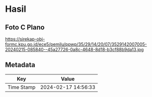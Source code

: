 # Hasil

## Foto C Plano

https://sirekap-obj-formc.kpu.go.id/ece5/pemilu/ppwp/35/29/14/20/07/3529142007005-20240215-085840--45a27726-0a8c-4648-8d18-b3cf88b9da13.jpg


## Metadata

| Key        | Value               |
| ---------- | ------------------- |
| Time Stamp | 2024-02-17 14:56:33 |



